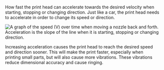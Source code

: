 How fast the print head can accelerate towards the desired velocity when starting, stopping or changing direction. Just like a car, the print head needs to accelerate in order to change its speed or direction.

![A graph of the speed (V) over time when moving a nozzle back and forth. Acceleration is the slope of the line when it is starting, stopping or changing direction.](../../../articles/images/velocity_acceleration_jerk.svg)

Increasing acceleration causes the print head to reach the desired speed and direction sooner. This will make the print faster, especially when printing small parts, but will also cause more vibrations. These vibrations reduce dimensional accuracy and cause ringing.